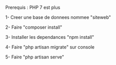 Prerequis : PHP 7 est plus


1- Creer une base de donnees nommee "siteweb"

2- Faire "composer install"

3- Installer les dependances "npm install"

4- Faire "php artisan migrate" sur console

5- Faire "php artisan serve"
